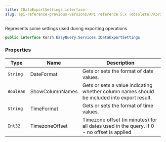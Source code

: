 ```yaml
---
title: IDataExportSettings interface
slug: api-reference-previous-versions/API reference 5.x (obsolete)/Korzh.EasyQuery.Services namespace/idataexportsettings-interface
---
```



Represents some settings used during exporting operations
```csharp
public interface Korzh.EasyQuery.Services.IDataExportSettings

```

### Properties

| Type | Name | Description | 
| --- | --- | --- | 
| `String` | DateFormat | Gets or sets the format of date values. | 
| `Boolean` | ShowColumnNames | Gets or sets a value indicating whether column names should be included into export result. | 
| `String` | TimeFormat | Gets or sets the format of time values. | 
| `Int32` | TimezoneOffset | Timezone offset (in minutes) for all dates used in the query.  If 0 - no offset is applied |